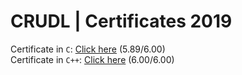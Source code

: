 # CRUDL | Certificates 2019

Certificate in <code>C</code>: [Click here](https://res.cloudinary.com/ds3feevzv/image/upload/v1626687809/c_certificate_kqcaus.jpg) (5.89/6.00)</br>
Certificate in <code>C++</code>: [Click here](https://res.cloudinary.com/ds3feevzv/image/upload/v1626695179/%D0%9D%D0%B8%D0%BA%D0%BE%D0%BB%D0%B0_%D0%98%D0%BB%D0%B8%D0%B5%D0%B2_armunb_page-0001_nnl0eu.jpg) (6.00/6.00)
